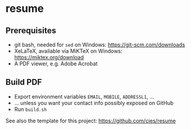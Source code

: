 # resume

## Prerequisites
- git bash, needed for `sed` on Windows:  https://git-scm.com/downloads
- XeLaTeX, available via MiKTeX on Windows:  https://miktex.org/download
- A PDF viewer, e.g. Adobe Acrobat

## Build PDF
- Export environment variables `EMAIL`, `MOBILE`, `ADDRESSL1`, ...
- ... unless you want your contact info possibly exposed on GitHub
- Run `build.sh`

See also the template for this project:  https://github.com/cies/resume
